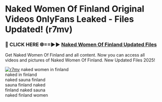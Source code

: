 # Naked Women Of Finland Original Videos 0nlyFans Leaked - Files Updated! (r7mv)

<h3>🔴 CLICK HERE 🌐==►► <a href="https://tinyurl.com/up5wt9bj" rel="nofollow">Naked Women Of Finland Updated Files</a></h3>

Get Naked Women Of Finland and all content. Now you can access all videos and pictures of Naked Women Of Finland. New Updated Files 2025!

[![r7mv](https://i.imgur.com/ABiUzMV.gif)](https://tinyurl.com/up5wt9bj)
naked women in finland<br>
naked in finland<br>
naked sauna finland<br>
sauna finland naked<br>
finland naked sauna<br>
naked finland women